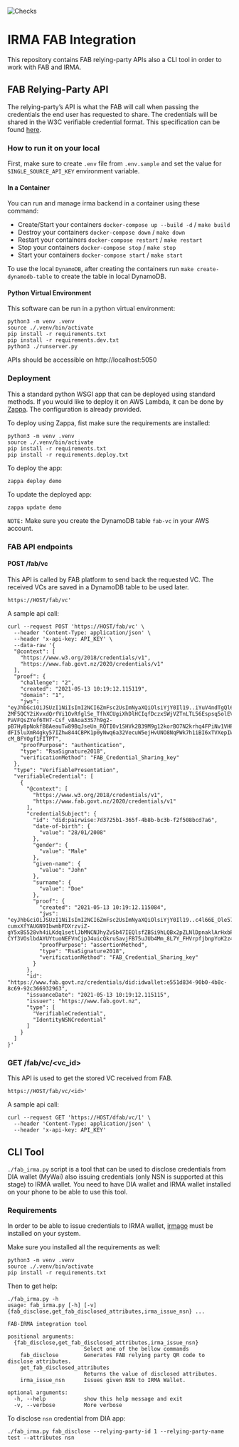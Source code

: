![Checks](https://github.com/InternetNZ/irma-fab-integration/actions/workflows/checks.yml/badge.svg)

# IRMA FAB Integration
This repository contains FAB relying-party APIs also a CLI tool in order to work with FAB and IRMA.

## FAB Relying-Party API
The relying-party’s API is what the FAB will call when passing the credentials the end user has requested to share.
The credentials will be shared in the W3C verifiable credential format. This specification can be found
[here](https://www.w3.org/TR/vc-data-model/).

### How to run it on your local
First, make sure to create `.env` file from `.env.sample` and set the value for `SINGLE_SOURCE_API_KEY` environment
variable.

#### In a Container
You can run and manage irma backend in a container using these command:
* Create/Start your containers `docker-compose up --build -d` / `make build`
* Destroy your containers `docker-compose down` / `make down`
* Restart your containers `docker-compose restart` / `make restart`
* Stop your containers `docker-compose stop` / `make stop`
* Start your containers `docker-compose start` / `make start`

To use the local `DynamoDB`, after creating the containers run `make create-dynamodb-table` to
create the table in local DynamoDB.

#### Python Virtual Environment
This software can be run in a python virtual environment:

```
python3 -m venv .venv
source ./.venv/bin/activate
pip install -r requirements.txt
pip install -r requirements.dev.txt
python3 ./runserver.py
```

APIs should be accessible on http://localhost:5050

### Deployment
This a standard python WSGI app that can be deployed using standard methods. If you would like to deploy it on AWS Lambda,
it can be done by [Zappa](https://github.com/zappa/Zappa). The configuration is already provided.

To deploy using Zappa, fist make sure the requirements are installed:
```
python3 -m venv .venv
source ./.venv/bin/activate
pip install -r requirements.txt
pip install -r requirements.deploy.txt
```

To deploy the app:
```
zappa deploy demo
```

To update the deployed app:
```
zappa update demo
```

`NOTE:` Make sure you create the DynamoDB table `fab-vc` in your AWS account.

### FAB API endpoints
#### POST /fab/vc
This API is called by FAB platform to send back the requested VC. The received VCs
are saved in a DynamoDB table to be used later.

```
https://HOST/fab/vc'
```

A sample api call:
```
curl --request POST 'https://HOST/fab/vc' \
  --header 'Content-Type: application/json' \
  --header 'x-api-key: API_KEY' \
  --data-raw '{
  "@context": [
    "https://www.w3.org/2018/credentials/v1",
    "https://www.fab.govt.nz/2020/credentials/v1"
  ],
  "proof": {
    "challenge": "2",
    "created": "2021-05-13 10:19:12.115119",
    "domain": "1",
    "jws": "eyJhbGciOiJSUzI1NiIsImI2NCI6ZmFsc2UsImNyaXQiOlsiYjY0Il19..iYuV4ndTgQl6-2MF5QCY2iKvxdQrfVi1OvRfglSe_TfhXCUgiXhDlHCIqfDczxSWjVZTnLTL56Espsq5olEVLvOJfAn5QcB14Md164FH1palO0XR9WpdSF2io-PaVFQsZYef6TH7-Csf_v8Aoa33S7h9g2-pB7Hy8pNokfB8AeauTw89BqJseUn_RQTI0v1SHVk2B39M9g12korBO7N2krhq4FPiNv1VHPr7lfk4vP5rVadjx6mLiGo-dFI5luXmR4gky57IZhw844CBPK1p0yNwq6a32VecuW5ejHvUNO8NqPWk7h1iBI6xTVXepIWJtKi1MuTdTdKgl4jm_R3NlP6FoT7a_CA6kFdA_5deCPu2BK3eRKjiTQfA6dWaFVg5_WdEKNhHE0hPpmax7IZl9xMPIvSVPJLB0decce30yDSlSlog1q7xI688avOtNhI5_OLgeTP892U8znlyX7kp4DZlu2q44JyF4X6fQ0uryzb6DFEy-cM_BFYOgf1FITPT",
    "proofPurpose": "authentication",
    "type": "RsaSignature2018",
    "verificationMethod": "FAB_Credential_Sharing_key"
  },
  "type": "VerifiablePresentation",
  "verifiableCredential": [
    {
      "@context": [
        "https://www.w3.org/2018/credentials/v1",
        "https://www.fab.govt.nz/2020/credentials/v1"
      ],
      "credentialSubject": {
        "id": "did:pairwise:7d3725b1-365f-4b8b-bc3b-f2f508bcd7a6",
        "date-of-birth": {
          "value": "28/01/2008"
        },
        "gender": {
          "value": "Male"
        },
        "given-name": {
          "value": "John"
        },
        "surname": {
          "value": "Doe"
        },
        "proof": {
          "created": "2021-05-13 10:19:12.115084",
          "jws": "eyJhbGciOiJSUzI1NiIsImI2NCI6ZmFsc2UsImNyaXQiOlsiYjY0Il19..c4l66E_Ole57aIfcFErM9yvunpfKEhNGrBc1n3hsP_XdWxvd1ut3zj2QUTKxV_k5xfGpJb3p8BnCDhsMMweh9SeGg7ZX8vJpfd2frRFciTQHQqemOw7ciiok0zt5Ex9jlAtJOXf_3S5_0WMtim9tLFnFOcEZsD44flAvODjMVlIdCX4meK_7CBYsZRvyNVHe6xTjTqq3RubyG1hDHprpTwkvUBvZKCo0B4dhmtzlnUatr_Ng9_p5AwkQu8fkzxNxoK0BJm5tOUOrOJHRBr4ikcdo5IK9xhuLhDO90xNTU7dPiA-cumxXfYAUGN9IbwmbFDXrzviZ-gY5xBS528vh4iLKdq1setlJbMNCNJhyZvSb47IEQlsfZBSi9hLQBx2pZLNlDpnaklArHxbPxXqNc7gLxsvGjrh1-CYf3VOslbdAYUYtuoNEFVnCjpJ4uicQkruSavjFB75uJUb4Mm_8L7Y_FHVrpfjbnpYoK2z4kCBEEOcdyz_KsM81Vq2FaCfi",
          "proofPurpose": "assertionMethod",
          "type": "RsaSignature2018",
          "verificationMethod": "FAB_Credential_Sharing_key"
        }
      },
      "id": "https://www.fab.govt.nz/credentials/did:idwallet:e551d834-90b0-4b8c-8c69-92c366932963",
      "issuanceDate": "2021-05-13 10:19:12.115115",
      "issuer": "https://www.fab.govt.nz",
      "type": [
        "VerifiableCredential",
        "IdentityNSNCredential"
      ]
    }
  ]
}'
```

### GET /fab/vc/\<vc_id>
This API is used to get the stored VC received from FAB.

```
https://HOST/fab/vc/<id>'
```

A sample api call:
```
curl --request GET 'https://HOST/dfab/vc/1' \
  --header 'Content-Type: application/json' \
  --header 'x-api-key: API_KEY'
```

## CLI Tool
`./fab_irma.py` script is a tool that can be used to disclose credentials from DIA wallet (MyWai) also issuing
credentials (only NSN is supported at this stage) to IRMA wallet. You need to have DIA wallet and IRMA wallet installed
on your phone to be able to use this tool.

### Requirements
In order to be able to issue credentials to IRMA wallet, [irmago](https://github.com/privacybydesign/irmago#installing)
must be installed on your system.

Make sure you installed all the requirements as well:
```
python3 -m venv .venv
source ./.venv/bin/activate
pip install -r requirements.txt
```

Then to get help:
```
./fab_irma.py -h
usage: fab_irma.py [-h] [-v] {fab_disclose,get_fab_disclosed_attributes,irma_issue_nsn} ...

FAB-IRMA integration tool

positional arguments:
  {fab_disclose,get_fab_disclosed_attributes,irma_issue_nsn}
                        Select one of the bellow commands
    fab_disclose        Generates FAB relying party QR code to disclose attributes.
    get_fab_disclosed_attributes
                        Returns the value of disclosed attributes.
    irma_issue_nsn      Issues given NSN to IRMA Wallet.

optional arguments:
  -h, --help            show this help message and exit
  -v, --verbose         More verbose
```

To disclose `nsn` credential from DIA app:
```
./fab_irma.py fab_disclose --relying-party-id 1 --relying-party-name test --attributes nsn
```
